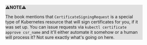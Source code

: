 <div style="margin:2em; background-color: #e0e0e0;">

<strong>⚠️NOTE️️️⚠️</strong>

The book mentions that `CertificateSigningRequest` is a special type of Kubernetes resource that will sign certificates for you, if it was set up. You can issue requests via `kubectl certificate approve csr_name` and it'll either automate it somehow or a human will process it? Not sure exactly what's going on here.
</div>

